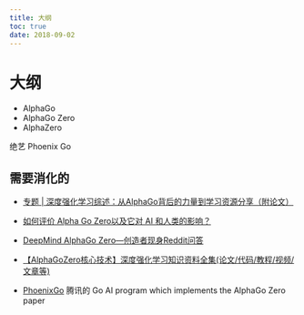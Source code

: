 ```yaml
---
title: 大纲
toc: true
date: 2018-09-02
---
```

# 大纲

- AlphaGo
- AlphaGo Zero
- AlphaZero



绝艺
Phoenix Go


## 需要消化的


- [专题 | 深度强化学习综述：从AlphaGo背后的力量到学习资源分享（附论文）](https://mp.weixin.qq.com/s?__biz=MzA3MzI4MjgzMw==&mid=2650722774&idx=1&sn=9d1ba901077fd3902a410e409e6211a9&chksm=871b15a8b06c9cbe00ac088a504d566789498787e0bab859e1888a7c5334ebf1525a1255bc43&scene=21#wechat_redirect)

- [如何评价 Alpha Go Zero以及它对 AI 和人类的影响？](https://www.zhihu.com/question/66876194)
- [DeepMind AlphaGo Zero—创造者现身Reddit问答](https://zhuanlan.zhihu.com/p/30286652?group_id=904630077183328256)

- [【AlphaGoZero核心技术】深度强化学习知识资料全集(论文/代码/教程/视频/文章等)](https://zhuanlan.zhihu.com/p/30293714)

- [PhoenixGo](https://github.com/Tencent/PhoenixGo) 腾讯的 Go AI program which implements the AlphaGo Zero paper
